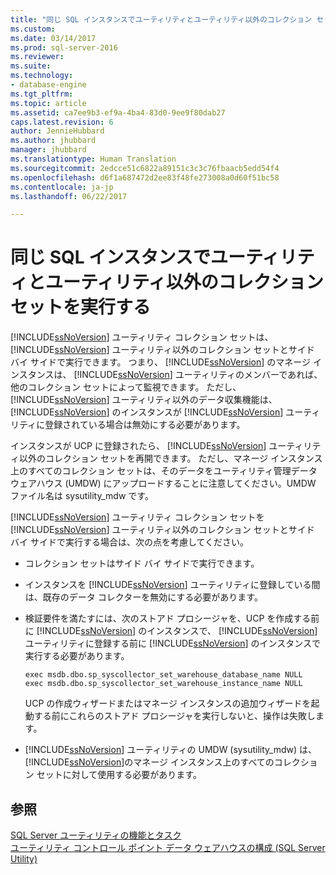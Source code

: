 ```yaml
---
title: "同じ SQL インスタンスでユーティリティとユーティリティ以外のコレクション セットを実行する | Microsoft Docs"
ms.custom: 
ms.date: 03/14/2017
ms.prod: sql-server-2016
ms.reviewer: 
ms.suite: 
ms.technology:
- database-engine
ms.tgt_pltfrm: 
ms.topic: article
ms.assetid: ca7ee9b3-ef9a-4ba4-83d0-9ee9f80dab27
caps.latest.revision: 6
author: JennieHubbard
ms.author: jhubbard
manager: jhubbard
ms.translationtype: Human Translation
ms.sourcegitcommit: 2edcce51c6822a89151c3c3c76fbaacb5edd54f4
ms.openlocfilehash: d6f1a687472d2ee83f48fe273008a0d60f51bc58
ms.contentlocale: ja-jp
ms.lasthandoff: 06/22/2017

---
```

# <a name="run-utility-and-non-utility-collection-sets-on-same-sql-instance"></a>同じ SQL インスタンスでユーティリティとユーティリティ以外のコレクション セットを実行する
  [!INCLUDE[ssNoVersion](../../includes/ssnoversion-md.md)] ユーティリティ コレクション セットは、 [!INCLUDE[ssNoVersion](../../includes/ssnoversion-md.md)] ユーティリティ以外のコレクション セットとサイド バイ サイドで実行できます。 つまり、 [!INCLUDE[ssNoVersion](../../includes/ssnoversion-md.md)] のマネージ インスタンスは、 [!INCLUDE[ssNoVersion](../../includes/ssnoversion-md.md)] ユーティリティのメンバーであれば、他のコレクション セットによって監視できます。 ただし、 [!INCLUDE[ssNoVersion](../../includes/ssnoversion-md.md)] ユーティリティ以外のデータ収集機能は、 [!INCLUDE[ssNoVersion](../../includes/ssnoversion-md.md)] のインスタンスが [!INCLUDE[ssNoVersion](../../includes/ssnoversion-md.md)] ユーティリティに登録されている場合は無効にする必要があります。  
  
 インスタンスが UCP に登録されたら、 [!INCLUDE[ssNoVersion](../../includes/ssnoversion-md.md)] ユーティリティ以外のコレクション セットを再開できます。 ただし、マネージ インスタンス上のすべてのコレクション セットは、そのデータをユーティリティ管理データ ウェアハウス (UMDW) にアップロードすることに注意してください。UMDW ファイル名は sysutility_mdw です。  
  
 [!INCLUDE[ssNoVersion](../../includes/ssnoversion-md.md)] ユーティリティ コレクション セットを [!INCLUDE[ssNoVersion](../../includes/ssnoversion-md.md)] ユーティリティ以外のコレクション セットとサイド バイ サイドで実行する場合は、次の点を考慮してください。  
  
-   コレクション セットはサイド バイ サイドで実行できます。  
  
-   インスタンスを [!INCLUDE[ssNoVersion](../../includes/ssnoversion-md.md)] ユーティリティに登録している間は、既存のデータ コレクターを無効にする必要があります。  
  
-   検証要件を満たすには、次のストアド プロシージャを、UCP を作成する前に [!INCLUDE[ssNoVersion](../../includes/ssnoversion-md.md)] のインスタンスで、 [!INCLUDE[ssNoVersion](../../includes/ssnoversion-md.md)] ユーティリティに登録する前に [!INCLUDE[ssNoVersion](../../includes/ssnoversion-md.md)] のインスタンスで実行する必要があります。  
  
    ```  
    exec msdb.dbo.sp_syscollector_set_warehouse_database_name NULL  
    exec msdb.dbo.sp_syscollector_set_warehouse_instance_name NULL  
    ```  
  
     UCP の作成ウィザードまたはマネージ インスタンスの追加ウィザードを起動する前にこれらのストアド プロシージャを実行しないと、操作は失敗します。  
  
-   [!INCLUDE[ssNoVersion](../../includes/ssnoversion-md.md)] ユーティリティの UMDW (sysutility_mdw) は、 [!INCLUDE[ssNoVersion](../../includes/ssnoversion-md.md)]のマネージ インスタンス上のすべてのコレクション セットに対して使用する必要があります。  
  
## <a name="see-also"></a>参照  
 [SQL Server ユーティリティの機能とタスク](../../relational-databases/manage/sql-server-utility-features-and-tasks.md)   
 [ユーティリティ コントロール ポイント データ ウェアハウスの構成 &#40;SQL Server Utility&#41;](../../relational-databases/manage/configure-your-utility-control-point-data-warehouse-sql-server-utility.md)  
  
  
